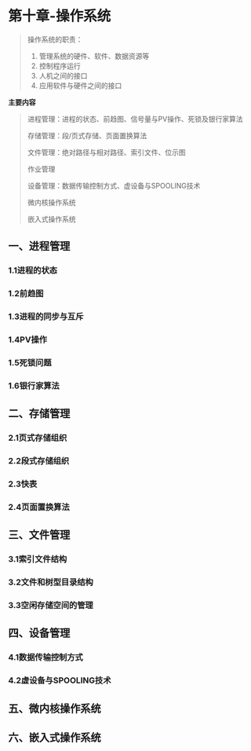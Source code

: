 # 第十章-操作系统

> 操作系统的职责：
>
> 1. 管理系统的硬件、软件、数据资源等
> 2. 控制程序运行
> 3. 人机之间的接口
> 4. 应用软件与硬件之间的接口

**主要内容**

> 进程管理：进程的状态、前趋图、信号量与PV操作、死锁及银行家算法
>
> 存储管理：段/页式存储、页面置换算法
>
> 文件管理：绝对路径与相对路径、索引文件、位示图
>
> 作业管理
>
> 设备管理：数据传输控制方式、虚设备与SPOOLING技术
>
> 微内核操作系统
>
> 嵌入式操作系统

## 一、进程管理

### 1.1进程的状态

### 1.2前趋图

### 1.3进程的同步与互斥

### 1.4PV操作

### 1.5死锁问题

### 1.6银行家算法

## 二、存储管理

### 2.1页式存储组织

### 2.2段式存储组织

### 2.3快表

### 2.4页面置换算法

## 三、文件管理

### 3.1索引文件结构

### 3.2文件和树型目录结构

### 3.3空闲存储空间的管理

## 四、设备管理

### 4.1数据传输控制方式

### 4.2虚设备与SPOOLING技术

## 五、微内核操作系统

## 六、嵌入式操作系统